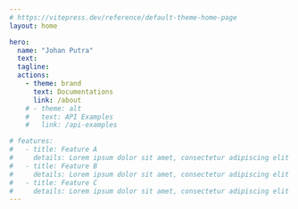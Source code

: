```yaml
---
# https://vitepress.dev/reference/default-theme-home-page
layout: home

hero:
  name: "Johan Putra"
  text: 
  tagline: 
  actions:
    - theme: brand
      text: Documentations
      link: /about
    # - theme: alt
    #   text: API Examples
    #   link: /api-examples

# features:
#   - title: Feature A
#     details: Lorem ipsum dolor sit amet, consectetur adipiscing elit
#   - title: Feature B
#     details: Lorem ipsum dolor sit amet, consectetur adipiscing elit
#   - title: Feature C
#     details: Lorem ipsum dolor sit amet, consectetur adipiscing elit
---
```


